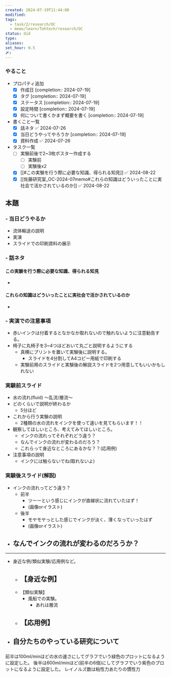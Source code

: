 ```yaml
---
created: 2024-07-19T11:44:00
modified: 
tags:
  - task/2/research/OC
  - memo/learn/Tohtech/research/OC
status: did
type: 
aliases: 
set_hour: 0.5
〆:
---
```

### やること
- プロパティ追加
	- [x] 作成日  [completion:: 2024-07-19]
	- [x] タグ  [completion:: 2024-07-19]
	- [x] ステータス  [completion:: 2024-07-19]
	- [x] 設定時間  [completion:: 2024-07-19]
	- [x] 何について書くかまず概要を書く  [completion:: 2024-07-19]
- 書くこと一覧
	- [x] 話ネタ ✅ 2024-07-26
	- [x] 当日どうやってやろうか  [completion:: 2024-07-19]
	- [x] 資料作成 ✅ 2024-07-26
- タスク一覧
	- [ ] 実験前後で2~3枚ポスター作成する
		- [ ] 実験前
		- [ ] 実験後x2
	- [x] [[#この実験を行う際に必要な知識、得られる知見]] ✅ 2024-08-22
	- [x] [[佐藤研究室_OC-2024-07memo#これらの知識はどういったことに実社会で活かされているのか]] ✅ 2024-08-22
## 本題
### - 当日どうやるか
- 流体輸送の説明
- 実演
- スライドでの印刷資料の展示
### - 話ネタ
#### この実験を行う際に必要な知識、得られる知見
- 
#### これらの知識はどういったことに実社会で活かされているのか
- 
### - 実演での注意事項
- 赤いインクは付着するとなかなか取れないので触れないように注意勧告する。
- 椅子に丸椅子を3~4つほどおいて丸ごと説明するようにする
	- 真横にプリントを置いて実験後に説明する。
		- スライドを4分割してA4コピー用紙で印刷する
	- 実験前用のスライドと実験後の解説スライドを2つ用意してもいいかもしれない
### 実験前スライド
- 水の流れ(fluid) ～乱流/層流～
- どのくらいで説明が終わるか
	- 5分ほど
- これから行う実験の説明
	- 2種類の水の流れをインクを使って違いを見てもらいます！！
- 観察してほしいところ、考えてみてほしいところ。
	- インクの流れってそれぞれどう違う？
	- なんでインクの流れが変わるのだろう？
	- これらって身近なところにあるかな？？(応用例)
- 注意事項の説明
	- インクには触らないでね(取れないよ)
### 実験後スライド(解説)
- インクの流れってどう違う？
	- 前半
		- ツーーという感じにインクが直線状に流れていたはず！
		- (画像orイラスト)
	- 後半
		- モヤモヤっとした感じでインクが淡く、薄くなっていったはず
		- (画像orイラスト)
- なんでインクの流れが変わるのだろうか？
	- 
---
- 身近な例/類似実験/応用例など。
	- 【身近な例】
		- 
	- 【類似実験】
		- 風船での実験。
			- あれは層流
	- 【応用例】
		- 
- 自分たちのやっている研究について
	- 
### 
前半は100ml/minほどの水の速さにしてグラフでいう緑色のプロットになるように設定した。
後半は600ml/minほど(前半の6倍)にしてグラフでいう紫色のプロットになるように設定した。
レイノルズ数は粘性力あたりの慣性力